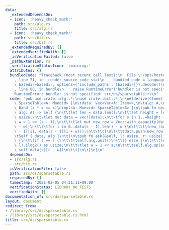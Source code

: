 ```yaml
---
data:
  _extendedDependsOn:
  - icon: ':heavy_check_mark:'
    path: src/alg.rs
    title: src/alg.rs
  - icon: ':heavy_check_mark:'
    path: src/bit.rs
    title: src/bit.rs
  _extendedRequiredBy: []
  _extendedVerifiedWith: []
  _isVerificationFailed: false
  _pathExtension: rs
  _verificationStatusIcon: ':warning:'
  attributes: {}
  bundledCode: "Traceback (most recent call last):\n  File \"/opt/hostedtoolcache/Python/3.9.1/x64/lib/python3.9/site-packages/onlinejudge_verify/documentation/build.py\"\
    , line 71, in _render_source_code_stat\n    bundled_code = language.bundle(stat.path,\
    \ basedir=basedir, options={'include_paths': [basedir]}).decode()\n  File \"/opt/hostedtoolcache/Python/3.9.1/x64/lib/python3.9/site-packages/onlinejudge_verify/languages/user_defined.py\"\
    , line 68, in bundle\n    raise RuntimeError('bundler is not specified: {}'.format(path.as_posix()))\n\
    RuntimeError: bundler is not specified: src/ds/sparsetable.rs\n"
  code: "pub use crate::alg::*;\nuse crate::bit::*;\n\n#[derive(Clone)]\npub struct\
    \ SparseTable<A: Monoid> {\n\tdata: Vec<Vec<A::Item>>,\n\talg: A,\n}\n\n/// A:\
    \ Band (x * x == x)\nimpl<A: Monoid> SparseTable<A> {\n\tpub fn new(data: Vec<A::Item>,\
    \ alg: A) -> Self {\n\t\tlet len = data.len();\n\t\tlet height = len.ilog2() as\
    \ usize;\n\t\tlet mut data = vec![data];\n\t\tfor s in 1..=height {\n\t\t\tlet\
    \ w = 1 << (s - 1);\n\t\t\tlet mut new_row = Vec::with_capacity(data[s - 1].len()\
    \ - w);\n\t\t\tfor i in 0..data[s - 1].len() - w {\n\t\t\t\tnew_row.push(alg.op(data[s\
    \ - 1][i], data[s - 1][i + w]));\n\t\t\t}\n\t\t\tdata.push(new_row);\n\t\t}\n\t\
    \tSelf { data, alg }\n\t}\n\tpub fn ask(&self, l: usize, r: usize) -> A::Item\
    \ {\n\t\tif l == r {\n\t\t\tself.alg.unit()\n\t\t} else {\n\t\t\tlet s = (r -\
    \ l).ilog2() as usize;\n\t\t\tlet w = 1 << s;\n\t\t\tself.alg.op(self.data[s][l],\
    \ self.data[s][r - w])\n\t\t}\n\t}\n}\n"
  dependsOn:
  - src/alg.rs
  - src/bit.rs
  isVerificationFile: false
  path: src/ds/sparsetable.rs
  requiredBy: []
  timestamp: '2021-02-05 04:21:11+09:00'
  verificationStatus: LIBRARY_NO_TESTS
  verifiedWith: []
documentation_of: src/ds/sparsetable.rs
layout: document
redirect_from:
- /library/src/ds/sparsetable.rs
- /library/src/ds/sparsetable.rs.html
title: src/ds/sparsetable.rs
---
```

